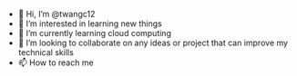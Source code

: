 - 👋 Hi, I’m @twangc12
- 👀 I’m interested in learning new things
- 🌱 I’m currently learning cloud computing
- 💞️ I’m looking to collaborate on any ideas or project that can improve my technical skills
- 📫 How to reach me 

<!---
twangc12/twangc12 is a ✨ special ✨ repository because its `README.md` (this file) appears on your GitHub profile.
You can click the Preview link to take a look at your changes.
--->
